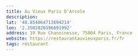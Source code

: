 ```yaml
---
title: Au Vieux Paris D’Arcole
description: 
lat: '48.854064713694214'
lon: '2.3502826596691992'
address: 19 Rue Chanoinesse, 75004 Paris, France
website: https://restaurantauvieuxparis.fr/fr
tags: restaurant
---
```

